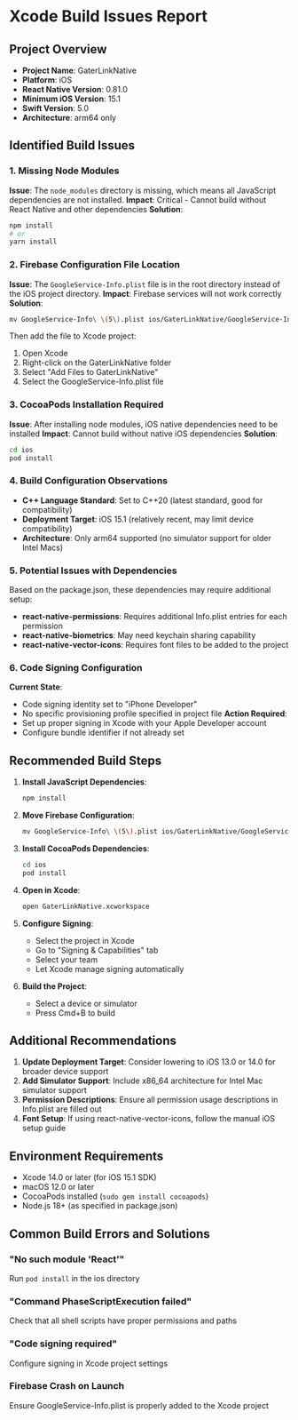 # Xcode Build Issues Report

## Project Overview
- **Project Name**: GaterLinkNative
- **Platform**: iOS
- **React Native Version**: 0.81.0
- **Minimum iOS Version**: 15.1
- **Swift Version**: 5.0
- **Architecture**: arm64 only

## Identified Build Issues

### 1. Missing Node Modules
**Issue**: The `node_modules` directory is missing, which means all JavaScript dependencies are not installed.
**Impact**: Critical - Cannot build without React Native and other dependencies
**Solution**: 
```bash
npm install
# or
yarn install
```

### 2. Firebase Configuration File Location
**Issue**: The `GoogleService-Info.plist` file is in the root directory instead of the iOS project directory.
**Impact**: Firebase services will not work correctly
**Solution**: 
```bash
mv GoogleService-Info\ \(5\).plist ios/GaterLinkNative/GoogleService-Info.plist
```
Then add the file to Xcode project:
1. Open Xcode
2. Right-click on the GaterLinkNative folder
3. Select "Add Files to GaterLinkNative"
4. Select the GoogleService-Info.plist file

### 3. CocoaPods Installation Required
**Issue**: After installing node modules, iOS native dependencies need to be installed
**Impact**: Cannot build without native iOS dependencies
**Solution**:
```bash
cd ios
pod install
```

### 4. Build Configuration Observations
- **C++ Language Standard**: Set to C++20 (latest standard, good for compatibility)
- **Deployment Target**: iOS 15.1 (relatively recent, may limit device compatibility)
- **Architecture**: Only arm64 supported (no simulator support for older Intel Macs)

### 5. Potential Issues with Dependencies
Based on the package.json, these dependencies may require additional setup:
- **react-native-permissions**: Requires additional Info.plist entries for each permission
- **react-native-biometrics**: May need keychain sharing capability
- **react-native-vector-icons**: Requires font files to be added to the project

### 6. Code Signing Configuration
**Current State**: 
- Code signing identity set to "iPhone Developer"
- No specific provisioning profile specified in project file
**Action Required**: 
- Set up proper signing in Xcode with your Apple Developer account
- Configure bundle identifier if not already set

## Recommended Build Steps

1. **Install JavaScript Dependencies**:
   ```bash
   npm install
   ```

2. **Move Firebase Configuration**:
   ```bash
   mv GoogleService-Info\ \(5\).plist ios/GaterLinkNative/GoogleService-Info.plist
   ```

3. **Install CocoaPods Dependencies**:
   ```bash
   cd ios
   pod install
   ```

4. **Open in Xcode**:
   ```bash
   open GaterLinkNative.xcworkspace
   ```

5. **Configure Signing**:
   - Select the project in Xcode
   - Go to "Signing & Capabilities" tab
   - Select your team
   - Let Xcode manage signing automatically

6. **Build the Project**:
   - Select a device or simulator
   - Press Cmd+B to build

## Additional Recommendations

1. **Update Deployment Target**: Consider lowering to iOS 13.0 or 14.0 for broader device support
2. **Add Simulator Support**: Include x86_64 architecture for Intel Mac simulator support
3. **Permission Descriptions**: Ensure all permission usage descriptions in Info.plist are filled out
4. **Font Setup**: If using react-native-vector-icons, follow the manual iOS setup guide

## Environment Requirements
- Xcode 14.0 or later (for iOS 15.1 SDK)
- macOS 12.0 or later
- CocoaPods installed (`sudo gem install cocoapods`)
- Node.js 18+ (as specified in package.json)

## Common Build Errors and Solutions

### "No such module 'React'"
Run `pod install` in the ios directory

### "Command PhaseScriptExecution failed"
Check that all shell scripts have proper permissions and paths

### "Code signing required"
Configure signing in Xcode project settings

### Firebase Crash on Launch
Ensure GoogleService-Info.plist is properly added to the Xcode project